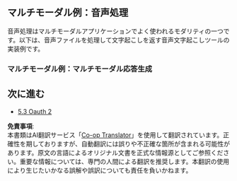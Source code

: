<!--
CO_OP_TRANSLATOR_METADATA:
{
  "original_hash": "56238122f67d302188668cd1e0371d5c",
  "translation_date": "2025-06-12T21:37:16+00:00",
  "source_file": "05-AdvancedTopics/mcp-multi-modality/README.md",
  "language_code": "ja"
}
-->
## マルチモーダル例：音声処理

音声処理はマルチモーダルアプリケーションでよく使われるモダリティの一つです。以下は、音声ファイルを処理して文字起こしを返す音声文字起こしツールの実装例です。

### マルチモーダル例：マルチモーダル応答生成

## 次に進む

- [5.3 Oauth 2](../mcp-oauth2-demo/README.md)

**免責事項**:  
本書類はAI翻訳サービス「[Co-op Translator](https://github.com/Azure/co-op-translator)」を使用して翻訳されています。正確性を期しておりますが、自動翻訳には誤りや不正確な箇所が含まれる可能性があります。原文の言語によるオリジナル文書を正式な情報源としてご参照ください。重要な情報については、専門の人間による翻訳を推奨します。本翻訳の使用により生じたいかなる誤解や誤訳についても責任を負いかねます。
